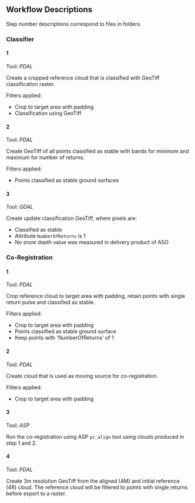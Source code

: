## Workflow Descriptions
Step number descriptions correspond to files in folders.

### Classifier
#### 1
Tool: _PDAL_

Create a cropped reference cloud that is classified with GeoTiff classification
raster.

Filters applied:
* Crop to target area with padding
* Classification using GeoTiff

#### 2
Tool: _PDAL_

Create GeoTiff of all points classified as stable with bands for minimum and
maximum for number of returns.

Filters applied:
* Points classified as stable ground surfaces

#### 3
Tool: _GDAL_

Create update classification GeoTiff, where pixels are:
* Classified as stable
* Attribute `NumberOfReturns` is 1
* No snow depth value was measured in delivery product of ASO

### Co-Registration
#### 1
Tool: _PDAL_

Crop reference cloud to target area with padding, retain points with single 
return pulse and classified as stable.

Filters applied:
* Crop to target area with padding
* Points classified as stable ground surface
* Keep points with 'NumberOfReturns' of 1

#### 2
Tool: _PDAL_

Create cloud that is used as moving source for co-registration.

Filters applied:
* Crop to target area with padding

#### 3
Tool: _ASP_

Run the co-registration using ASP `pc_align` tool using clouds produced in
step 1 and 2.

#### 4
Tool: _PDAL_

Create 3m resolution GeoTiff from the aligned (4M) and initial reference (4R) cloud. 
The reference cloud will be filtered to points with single returns before
export to a raster. 
